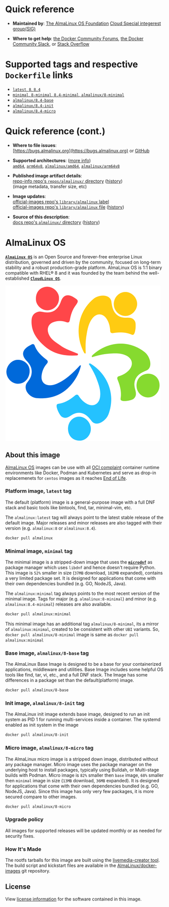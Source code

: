 # Quick reference

-	**Maintained by**: [The AlmaLinux OS Foundation](%%GITHUB-REPO%%) [Cloud Special integerest group(SIG)](https://wiki.almalinux.org/sigs/Cloud.html)

-	**Where to get help**: [the Docker Community Forums](https://forums.docker.com/), [the Docker Community Slack](https://dockr.ly/slack), or [Stack Overflow](https://stackoverflow.com/search?tab=newest&q=docker)

# Supported tags and respective `Dockerfile` links

-	[`latest`, `8`, `8.4`](https://github.com/AlmaLinux/docker-images/blob/226a6650f4713fa050b1eec92dd4b6e974493e5c/Dockerfile)
-	[`minimal`, `8-minimal`, `8.4-minimal`, `almalinux/8-minimal`](https://github.com/AlmaLinux/docker-images/blob/62c988b53a408c9d1124cc4a17b0f471ce716b73/Dockerfile)
-	[`almalinux/8.4-base`](https://github.com/AlmaLinux/docker-images/blob/ad28b9b6ad3672c86857d6320cc8dd41d5ca3c66/Dockerfile)
-	[`almalinux/8.4-init`](https://github.com/AlmaLinux/docker-images/blob/cf3a890a339807ad121bc83ea613b597330a6e89/Dockerfile)
-	[`almalinux/8.4-micro`](https://github.com/AlmaLinux/docker-images/blob/8221e72561dc5d9ffd3e01664f47deeeca2c4678/Dockerfile)

# Quick reference (cont.)

-	**Where to file issues**:  
	[https://bugs.almalinux.org](https://bugs.almalinux.org) or [GitHub](https://github.com/AlmaLinux/docker-images/issues)

-	**Supported architectures**: ([more info](https://github.com/docker-library/official-images#architectures-other-than-amd64))  
	[`amd64`](https://hub.docker.com/r/amd64/almalinux/), [`arm64v8`](https://hub.docker.com/r/arm64v8/almalinux/), [`almalinux/amd64`](https://hub.docker.com/r/almalinux/amd64/), [`almalinux/arm64v8`](https://hub.docker.com/r/almalinux/arm64v8/)

-	**Published image artifact details**:  
	[repo-info repo's `repos/almalinux/` directory](https://github.com/docker-library/repo-info/blob/master/repos/almalinux) ([history](https://github.com/docker-library/repo-info/commits/master/repos/almalinux))  
	(image metadata, transfer size, etc)

-	**Image updates**:  
	[official-images repo's `library/almalinux` label](https://github.com/docker-library/official-images/issues?q=label%3Alibrary%2Falmalinux)  
	[official-images repo's `library/almalinux` file](https://github.com/docker-library/official-images/blob/master/library/almalinux) ([history](https://github.com/docker-library/official-images/commits/master/library/almalinux))

-	**Source of this description**:  
	[docs repo's `almalinux/` directory](https://github.com/docker-library/docs/tree/master/almalinux) ([history](https://github.com/docker-library/docs/commits/master/almalinux))

# AlmaLinux OS

[**`AlmaLinux OS`**](https://almalinux.org/) is an Open Source and forever-free enterprise Linux distribution, governed and driven by the community, focused on long-term stability and a robust production-grade platform. AlmaLinux OS is 1:1 binary compatible with RHEL® 8 and it was founded by the team behind the well-established [**`CloudLinux OS`**](https://www.cloudlinux.com/all-products/product-overview/cloudlinuxos).

![logo](https://raw.githubusercontent.com/docker-library/docs/23547f3e976bc000d1a01a47241000f72aec9a40/almalinux/logo.png)

## About this image

[AlmaLinux OS](https://almalinux.org/) images can be use with all [OCI complaint](https://opencontainers.org/) container runtime environments like Docker, Podman and Kubernetes and serve as drop-in replacemenets for `centos` images as it reaches [End of Life](https://centos.org/centos-linux-eol/).

### Platform image, `latest` tag

The default (platform) image is a general-purpose image with a full DNF stack and basic tools like bintools, find, tar, minimal-vim, etc.

The `almalinux:latest` tag will always point to the latest stable release of the default image. Major releases and minor releases are also tagged with their version (e.g. `almalinux:8` or `almalinux:8.4`).

```bash
docker pull almalinux
```

### Minimal image, `minimal` tag

The minimal image is a stripped-down image that uses the [**`microdnf`**](https://github.com/rpm-software-management/microdnf) as package manager which uses `libdnf` and hence doesn't require Python. This image is `52%` smaller in size (`37MB` download, `102MB` expanded), contains a very limited package set. It is designed for applications that come with their own dependencies bundled (e.g. GO, NodeJS, Java).

The `almalinux:minimal` tag always points to the most recent version of the minimal image. Tags for major (e.g. `almalinux:8-minimal`) and minor (e.g. `almalinux:8.4-minimal`) releases are also available.

```bash
docker pull almalinux:minimal
```

This minimal image has an additional tag `almalinux/8-minimal`, its a mirror of `almalinux:minimal`, created to be consistent with other `UBI` variants. So, `docker pull almalinux/8-minimal` image is same as `docker pull almalinux:minimal`

### Base image, `almalinux/8-base` tag

The AlmaLinux Base Image is designed to be a base for your containerized applications, middleware and utilities. Base Image includes some helpful OS tools like find, tar, vi, etc., and a full DNF stack. The Image has some differences in a package set than the default(platform) image.

```bash
docker pull almalinux/8-base
```

### Init image, `almalinux/8-init` tag

The AlmaLinux init image extends base image, designed to run an init system as PID 1 for running multi-services inside a container. The systemd enabled as init system in the image

```bash
docker pull almalinux/8-init
```

### Micro image, `almalinux/8-micro` tag

The AlmaLinux micro image is a stripped down image, distributed without any package manager. Micro image uses the package manager on the underlying host to install packages, typically using Buildah, or Multi-stage builds with Podman. Micro image is `82%` smaller then `base` image, `68%` smaller then `minimal` image in size (`13MB` download, `36MB` expanded). It is designed for applications that come with their own dependencies bundled (e.g. GO, NodeJS, Java). Since this image has only very few packages, it is more secured compare to other images.

```bash
docker pull almalinux/8-micro
```

### Upgrade policy

All images for supported releases will be updated monthly or as needed for security fixes.

### How It's Made

The rootfs tarballs for this image are built using the [livemedia-creator tool](http://weldr.io/lorax/livemedia-creator.html). The build script and kickstart files are available in the [AlmaLinux/docker-images](https://github.com/AlmaLinux/docker-images) git repository.

## License

View [license information](https://almalinux.org/p/legal-notice/) for the software contained in this image.
 